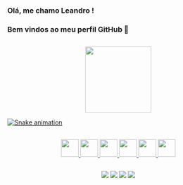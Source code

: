 ### Olá, me chamo Leandro !
### Bem vindos ao meu perfil GitHub 👋

 ##

<div align="center">
<a href="https://github.com/LEANDROMAIERO">
<img height="150em" src="https://github-readme-stats.vercel.app/api?username=LEANDROMAIERO&show_icons=true&theme=radical&include_all_commits=true&count_private=true"/>
<!-- <img height="150em" src="https://github-readme-stats.vercel.app/api/top-langs/?username=LEANDROMAIERO&layout=compact&langs_count=7&theme=radical"/> -->
</div>

 
![Snake animation](https://github.com/LEANDROMAIERO/LEANDROMAIERO/blob/output/github-contribution-grid-snake.svg)
 
##
  <div align="center">
  <img src="https://cdn.jsdelivr.net/gh/devicons/devicon/icons/javascript/javascript-original.svg" width="40" height="40" />
  <img src="https://cdn.jsdelivr.net/gh/devicons/devicon/icons/typescript/typescript-original.svg" width="40" height="40"/>
  <img src="https://cdn.jsdelivr.net/gh/devicons/devicon/icons/react/react-original.svg"  width="40" height="40"/>
  <img src="https://cdn.jsdelivr.net/gh/devicons/devicon/icons/html5/html5-original.svg" width="40" height="40"/>
  <img src="https://cdn.jsdelivr.net/gh/devicons/devicon/icons/css3/css3-original.svg" width="40" height"40"/>
  <img src="https://cdn.jsdelivr.net/gh/devicons/devicon/icons/git/git-original.svg"  width="40" height"40"/>
  </div>

## 

<div align="center">
<a href = "mailto:leandrogmaiero@gmail.com"><img src="https://img.shields.io/badge/-Gmail-%23333?style=for-the-badge&logo=gmail&logoColor=white" target="_blank"></a>
<a href="https://www.linkedin.com/in/leandro-g-maiero/" target="_blank"><img src="https://img.shields.io/badge/-LinkedIn-%230077B5?style=for-the-badge&logo=linkedin&logoColor=white" target="_blank"></a>
<a href="https://www.instagram.com/leandromaiero/" target="_blank"><img src="https://img.shields.io/badge/-Instagram-%23E4405F?style=for-the-badge&logo=instagram&logoColor=white" target="_blank"></a>
<a href="https://discord.gg/DTfvUHYRR9" target="_blank"><img src="https://img.shields.io/badge/Discord-7289DA?style=for-the-badge&logo=discord&logoColor=white" target="_blank"></a>
</div> 
